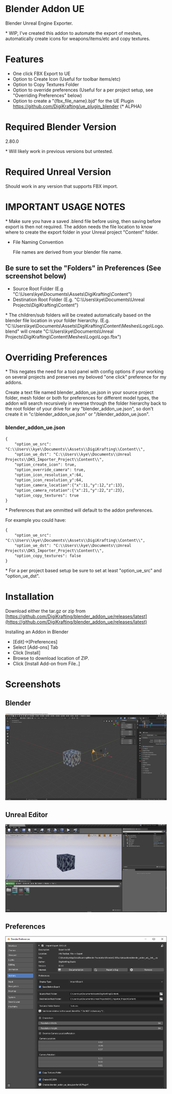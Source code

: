# Blender Addon UE

Blender Unreal Engine Exporter.

\* WIP, I've created this addon to automate the export of meshes, automatically create icons for weapons/items/etc and copy textures.

# Features

- One click FBX Export to UE
- Option to Create Icon (Useful for toolbar items/etc)
- Option to Copy Textures Folder
- Option to override preferences (Useful for a per project setup, see "Overriding Preferences" below)
- Option to create a "{fbx_file_name}.bjd" for the UE Plugin https://github.com/DigiKrafting/ue_plugin_blender (* ALPHA)

# Required Blender Version

2.80.0

\* Will likely work in previous versions but untested.

# Required Unreal Version

Should work in any version that supports FBX import.

# IMPORTANT USAGE NOTES 

\* Make sure you have a saved .blend file before using, then saving before export is then not required. The addon needs the file location to know where to create the export folder in your Unreal project "Content" folder.

- File Naming Convention

    File names are derived from your blender file name.

## Be sure to set the __"Folders"__ in Preferences (See screenshot below)

- Source Root Folder (E.g "C:\Users\kye\Documents\Assets\DigiKrafting\Content\")
- Destination Root Folder (E.g. "C:\Users\kye\Documents\Unreal Projects\DigiKrafting\Content\")

\* The children/sub folders will be created automatically based on the blender file location in your folder hierarchy. (E.g. "C:\Users\kye\Documents\Assets\DigiKrafting\Content\Meshes\Logo\Logo.blend" will create "C:\Users\kye\Documents\Unreal Projects\DigiKrafting\Content\Meshes\Logo\Logo.fbx")

# Overriding Preferences 

\* This negates the need for a tool panel with config options if your working on several projects and preserves my beloved "one click" preference for my addons.

Create a text file named blender_addon_ue.json in your source project folder, mesh folder or both for preferences for different model types, the addon will search recursively in reverse through the folder hierarchy back to the root folder of your drive for any "blender_addon_ue.json", so don't create it in "c:\blender_addon_ue.json" or "/blender_addon_ue.json".

### blender_addon_ue.json

~~~
{
    "option_ue_src": "C:\\Users\\kye\\Documents\\Assets\\DigiKrafting\\Content\\",
    "option_ue_dst": "C:\\Users\\kye\\Documents\\Unreal Projects\\DKS_Importer_Project\\Content\\",
    "option_create_icon": true,
    "option_override_camera": true,
    "option_icon_resolution_x":64,
    "option_icon_resolution_y":64,
    "option_camera_location":{"x":11,"y":12,"z":13},
    "option_camera_rotation":{"x":21,"y":22,"z":23},
    "option_copy_textures": true
}
~~~

\* Preferences that are ommitted will default to the addon preferences. 

For example you could have:

~~~
{
    "option_ue_src": "C:\\Users\\kye\\Documents\\Assets\\DigiKrafting\\Content\\",
    "option_ue_dst": "C:\\Users\\kye\\Documents\\Unreal Projects\\DKS_Importer_Project\\Content\\",    
    "option_copy_textures": false
}
~~~

\* For a per project based setup be sure to set at least "option_ue_src" and "option_ue_dst".

# Installation

Download either the tar.gz or zip from [https://github.com/DigiKrafting/blender_addon_ue/releases/latest](https://github.com/DigiKrafting/blender_addon_ue/releases/latest)

Installing an Addon in Blender

- [Edit]->[Preferences]
- Select [Add-ons] Tab
- Click [Install]
- Browse to download location of ZIP.
- Click [Install Add-on from File..]

# Screenshots
## Blender
![alt](/screenshots/ue_blender.png)
## Unreal Editor
![alt](/screenshots/ue_material_setup.png)
## Preferences
![alt](/screenshots/ue_prefs.png)
